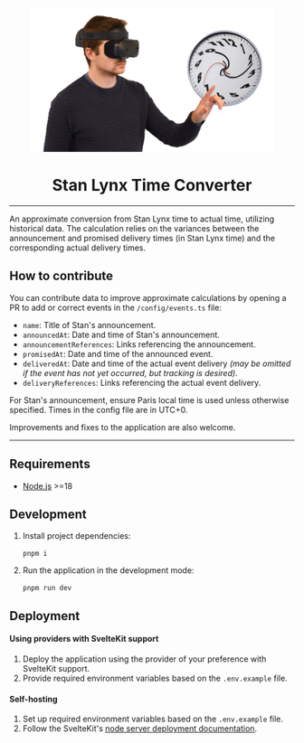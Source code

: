 <p align="center">
  <a href="https://stan-lynx-time-converter.vercel.app" target="_blank"><img height="256" src="static/assets/images/header-logo.png" alt="Stan Lynx Time Converter logo" /></a>
</p>
<h1 align="center">Stan Lynx Time Converter</h1>
<hr/>

An approximate conversion from Stan Lynx time to actual time, utilizing historical data.
The calculation relies on the variances between the announcement and promised delivery times (in Stan Lynx time) and the corresponding actual delivery times.

## How to contribute

You can contribute data to improve approximate calculations by opening a PR to add or correct events in the `/config/events.ts` file:

- `name`: Title of Stan's announcement.
- `announcedAt`: Date and time of Stan's announcement.
- `announcementReferences`: Links referencing the announcement.
- `promisedAt`: Date and time of the announced event.
- `deliveredAt`: Date and time of the actual event delivery _(may be omitted if the event has not yet occurred, but tracking is desired)_.
- `deliveryReferences`: Links referencing the actual event delivery.

For Stan's announcement, ensure Paris local time is used unless otherwise specified. Times in the config file are in UTC+0.

Improvements and fixes to the application are also welcome.

---

## Requirements

- [Node.js](https://nodejs.org/en/) >=18

## Development

1. Install project dependencies:
   ```
   pnpm i
   ```
2. Run the application in the development mode:
   ```
   pnpm run dev
   ```

## Deployment

#### Using providers with SvelteKit support

1. Deploy the application using the provider of your preference with SvelteKit support.
2. Provide required environment variables based on the `.env.example` file.

#### Self-hosting

1. Set up required environment variables based on the `.env.example` file.
2. Follow the SvelteKit's [node server deployment documentation](https://kit.svelte.dev/docs/adapter-node).
